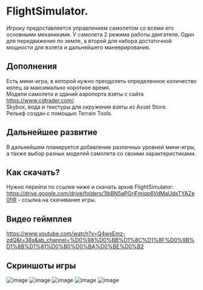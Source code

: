 # FlightSimulator.  
Игроку предоставляется управлением самолетом со всеми его основными механиками. У самолета 2 режима работы двигателя. 
Один для передвижения по земле, а второй для набора достаточной мощности для взлета и дальнейшего маневрирования.  
## Дополнения  
Есть мини-игра, в которой нужно преодолеть определенное количество колец за максимально короткое время.  
Модели самолета и зданий аэропорта взяты с сайта https://www.cgtrader.com/.  
Skybox, вода и текстуры для окружения взяты из Asset Store.  
Рельеф создан с помощью Terrain Tools.  
## Дальнейшее развитие
В дальнейшем планируется добавление различных уровней мини-игры, а также выбор разных моделей самолета со своими характеристиками.
## Как скачать?  
Нужно перейти по ссылке ниже и скачать архив FlightSimulator:
https://drive.google.com/drive/folders/1IbBN5aPGrjFmiqp6VdMaUdxTYAZe0fIR - ссылка на скачивание игры.  
## Видео геймплея  
https://www.youtube.com/watch?v=Q4wxEmz-zdQ&t=38s&ab_channel=%D0%98%D0%BB%D1%8C%D1%8F%D0%9B%D1%8B%D1%81%D0%B0%D0%BA%D0%BE%D0%B2
## Скриншоты игры
![image](https://user-images.githubusercontent.com/55603036/111763508-48647a00-88b3-11eb-9b86-1cd42a9a33f2.png)
![image](https://user-images.githubusercontent.com/55603036/111763899-ae510180-88b3-11eb-9fe3-17356fa39a9c.png)
![image](https://user-images.githubusercontent.com/55603036/111763984-c7f24900-88b3-11eb-9131-8f392c1a7fec.png)
![image](https://user-images.githubusercontent.com/55603036/111764016-d04a8400-88b3-11eb-876e-9c191e7a60cc.png)
![image](https://user-images.githubusercontent.com/55603036/111764144-f2dc9d00-88b3-11eb-82e2-4c07e8002a5e.png)
